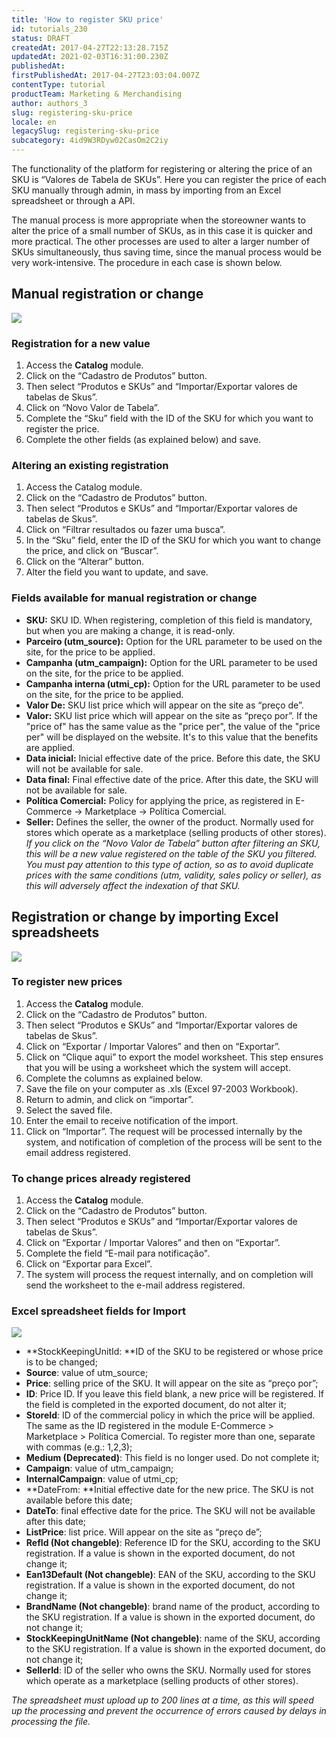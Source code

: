 ```yaml
---
title: 'How to register SKU price'
id: tutorials_230
status: DRAFT
createdAt: 2017-04-27T22:13:28.715Z
updatedAt: 2021-02-03T16:31:00.230Z
publishedAt: 
firstPublishedAt: 2017-04-27T23:03:04.007Z
contentType: tutorial
productTeam: Marketing & Merchandising
author: authors_3
slug: registering-sku-price
locale: en
legacySlug: registering-sku-price
subcategory: 4id9W3RDyw02CasOm2C2iy
---
```


The functionality of the platform for registering or altering the price of an SKU is “Valores de Tabela de SKUs”. Here you can register the price of each SKU manually through admin, in mass by importing from an Excel spreadsheet or through a API. 

The manual process is more appropriate when the storeowner wants to alter the price of a small number of SKUs, as in this case it is quicker and more practical. The other processes are used to alter a larger number of SKUs simultaneously, thus saving time, since the manual process would be very work-intensive. The procedure in each case is shown below.

## Manual registration or change

![](//images.contentful.com/alneenqid6w5/62eMKlDZ04As4ey46yiOeK/2d689eb25d9945a532d4447ba770649f/Tabela_de_Valores.gif)

### Registration for a new value

1. Access the __Catalog__ module.
2. Click on the “Cadastro de Produtos” button.
3. Then select “Produtos e SKUs” and “Importar/Exportar valores de tabelas de Skus”.
4. Click on “Novo Valor de Tabela”.
5. Complete the “Sku” field with the ID of the SKU for which you want to register the price.
6. Complete the other fields (as explained below) and save.

### Altering an existing registration

1. Access the Catalog module.
2. Click on the “Cadastro de Produtos” button.
3. Then select “Produtos e SKUs” and “Importar/Exportar valores de tabelas de Skus”.
4. Click on “Filtrar resultados ou fazer uma busca”.
5. In the “Sku” field, enter the ID of the SKU for which you want to change the price, and click on “Buscar”.
6. Click on the “Alterar” button.
7. Alter the field you want to update, and save.

### Fields available for manual registration or change

- **SKU:** SKU ID. When registering, completion of this field is mandatory, but when you are making a change, it is read-only.
- **Parceiro (utm_source):** Option for the URL parameter to be used on the site, for the price to be applied.
- **Campanha (utm_campaign):** Option for the URL parameter to be used on the site, for the price to be applied.
- **Campanha interna (utmi_cp):** Option for the URL parameter to be used on the site, for the price to be applied.
- **Valor De:** SKU list price which will appear on the site as “preço de”.
- **Valor:** SKU list price which will appear on the site as “preço por”. If the "price of" has the same value as the "price per", the value of the "price per" will be displayed on the website. It's to this value that the benefits are applied.
- **Data inicial:** Inicial effective date of the price. Before this date, the SKU will not be available for sale.
- **Data final:** Final effective date of the price. After this date, the SKU will not be available for sale.
- **Política Comercial:** Policy for applying the price, as registered in E-Commerce -> Marketplace -> Política Comercial.
- **Seller:** Defines the seller, the owner of the product. Normally used for stores which operate as a marketplace (selling products of other stores).
_If you click on the “Novo Valor de Tabela” button after filtering an SKU, this will be a new value registered on the table of the SKU you filtered. You must pay attention to this type of action, so as to avoid duplicate prices with the same conditions (utm, validity, sales policy or seller), as this will adversely affect the indexation of that SKU._

## Registration or change by importing Excel spreadsheets

![](//images.contentful.com/alneenqid6w5/5Pbm0WFO12QmEwW88OM2iU/453748487c805f0ef7bd20887e454670/Altera__o_de_pre_o_Importa__o.gif)

### To register new prices

1. Access the __Catalog__ module.
2. Click on the “Cadastro de Produtos” button.
3. Then select “Produtos e SKUs” and “Importar/Exportar valores de tabelas de Skus”.
4. Click on “Exportar / Importar Valores” and then on “Exportar”.
5. Click on “Clique aqui” to export the model worksheet. This step ensures that you will be using a worksheet which the system will accept.
6. Complete the columns as explained below.
7. Save the file on your computer as .xls (Excel 97-2003 Workbook).
8. Return to admin, and click on “importar”.
9. Select the saved file.
10. Enter the email to receive notification of the import.
11. Click on “Importar”. The request will be processed internally by the system, and notification of completion of the process will be sent to the email address registered.

### To change prices already registered

1. Access the __Catalog__ module.
2. Click on the “Cadastro de Produtos” button.
3. Then select “Produtos e SKUs” and “Importar/Exportar valores de tabelas de Skus”.
4. Click on “Exportar / Importar Valores” and then on “Exportar”.
5. Complete the field “E-mail para notificação".
6. Click on “Exportar para Excel”.
7. The system will process the request internally, and on completion will send the worksheet to the e-mail address registered.

### Excel spreadsheet fields for Import

![](//images.contentful.com/alneenqid6w5/1wTiiJMsUcUGMoI6GGWsOw/b31f627d1a8d642532d475fd72e23ff6/Como_cadastrar_preco_SKU_2.jpg)

- **StockKeepingUnitId: **ID of the SKU to be registered or whose price is to be changed;
- **Source**: value of utm\_source;
- **Price**: selling price of the SKU. It will appear on the site as “preço por”;
- **ID**: Price ID. If you leave this field blank, a new price will be registered. If the field is completed in the exported document, do not alter it;
- **StoreId**: ID of the commercial policy in which the price will be applied. The same as the ID registered in the module E-Commerce &gt; Marketplace &gt; Política Comercial. To register more than one, separate with commas (e.g.: 1,2,3);
- **Medium (Deprecated)**: This field is no longer used. Do not complete it;
- **Campaign**: value of utm\_campaign;
- **InternalCampaign**: value of utmi\_cp;
- **DateFrom: **Initial effective date for the new price. The SKU is not available before this date;
- **DateTo**: final effective date for the price. The SKU will not be available after this date;
- **ListPrice**: list price. Will appear on the site as “preço de”;
- **RefId (Not changeble)**: Reference ID for the SKU, according to the SKU registration. If a value is shown in the exported document, do not change it;
- **Ean13Default (Not changeble)**: EAN of the SKU, according to the SKU registration. If a value is shown in the exported document, do not change it;
- **BrandName (Not changeble)**: brand name of the product, according to the SKU registration. If a value is shown in the exported document, do not change it;
- **StockKeepingUnitName (Not changeble)**: name of the SKU, according to the SKU registration. If a value is shown in the exported document, do not change it;
- **SellerId**: ID of the seller who owns the SKU. Normally used for stores which operate as a marketplace (selling products of other stores).

_The spreadsheet must upload up to 200 lines at a time, as this will speed up the processing and prevent the occurrence of errors caused by delays in processing the file._
